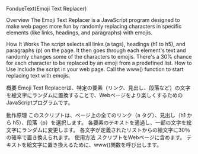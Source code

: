 FondueText(Emoji Text Replacer)

Overview
The Emoji Text Replacer is a JavaScript program designed to make web pages more fun by randomly replacing characters in specific elements (like links, headings, and paragraphs) with emojis.

How It Works
The script selects all links (a tags), headings (h1 to h5), and paragraphs (p) on the page.
It then goes through each element's text and randomly changes some of the characters to emojis.
There's a 30% chance for each character to be replaced by an emoji from a predefined list.
How to Use
Include the script in your web page.
Call the www() function to start replacing text with emojis.


概要
Emoji Text Replacerは、特定の要素（リンク、見出し、段落など）の文字を絵文字にランダムに置換することで、Webページをより楽しくするためのJavaScriptプログラムです。

動作原理
このスクリプトは、ページ上の全てのリンク（a タグ）、見出し（h1 から h5）、段落（p）を選択します。
各要素のテキストを通過し、一部の文字を絵文字にランダムに変更します。
各文字が定義されたリストからの絵文字に30％の確率で置き換えられます。
使用方法
スクリプトをWebページに含めます。
テキストを絵文字に置き換えるために、www()関数を呼び出します。
